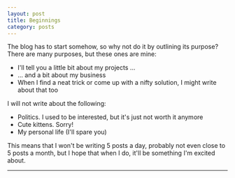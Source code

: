 ```yaml
---
layout: post
title: Beginnings
category: posts
---
```


The blog has to start somehow, so why not do it by outlining its purpose? There are many purposes, but these ones are mine:

 - I'll tell you a little bit about my projects ...
 - ... and a bit about my business
 - When I find a neat trick or come up with a nifty solution, I might write about that too

I will not write about the following:

 - Politics. I used to be interested, but it's just not worth it anymore
 - Cute kittens. Sorry!
 - My personal life (I'll spare you)

This means that I won't be writing 5 posts a day, probably not even close to 5 posts a month, but I hope that when I do, it'll be something I'm excited about.

---


